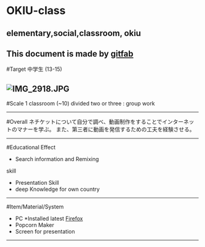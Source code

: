 # OKIU-class
## elementary,social,classroom, okiu
This document is made by [gitfab](http://gitfab.org)
---
#Target
中学生 (13-15)


![IMG_2918.JPG](http://cache5.amana.jp/preview640/11014009542.jpg)
---
#Scale
1 classroom (~10)
divided two or three : group work

---
#Overall
ネチケットについて自分で調べ、動画制作をすることでインターネットのマナーを学ぶ。
また、第三者に動画を発信するための工夫を経験させる。


---
#Educational Effect
* Search information and Remixing

skill

* Presentation Skill
* deep Knowledge for own country

---
#Item/Material/System
* PC *Installed latest [Firefox](http://www.mozilla.org/en-US/firefox/)
* Popcorn Maker
* Screen for presentation
---
